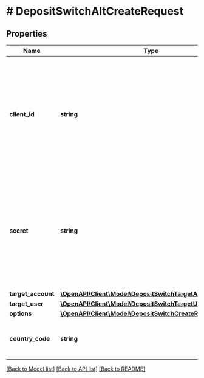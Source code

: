 # # DepositSwitchAltCreateRequest

## Properties

Name | Type | Description | Notes
------------ | ------------- | ------------- | -------------
**client_id** | **string** | Your Plaid API &#x60;client_id&#x60;. The &#x60;client_id&#x60; is required and may be provided either in the &#x60;PLAID-CLIENT-ID&#x60; header or as part of a request body. | [optional]
**secret** | **string** | Your Plaid API &#x60;secret&#x60;. The &#x60;secret&#x60; is required and may be provided either in the &#x60;PLAID-SECRET&#x60; header or as part of a request body. | [optional]
**target_account** | [**\OpenAPI\Client\Model\DepositSwitchTargetAccount**](DepositSwitchTargetAccount.md) |  |
**target_user** | [**\OpenAPI\Client\Model\DepositSwitchTargetUser**](DepositSwitchTargetUser.md) |  |
**options** | [**\OpenAPI\Client\Model\DepositSwitchCreateRequestOptions**](DepositSwitchCreateRequestOptions.md) |  | [optional]
**country_code** | **string** | ISO-3166-1 alpha-2 country code standard. | [optional]

[[Back to Model list]](../../README.md#models) [[Back to API list]](../../README.md#endpoints) [[Back to README]](../../README.md)
